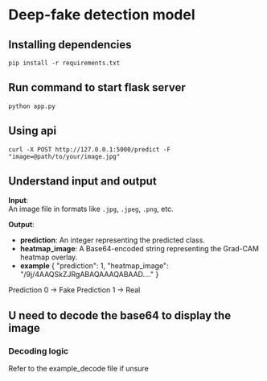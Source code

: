 # Deep-fake detection model

## Installing dependencies
```
pip install -r requirements.txt
```

## Run command to start flask server
```
python app.py
```

## Using api
```
curl -X POST http://127.0.0.1:5000/predict -F "image=@path/to/your/image.jpg"
```

## Understand input and output
**Input**:  
An image file in formats like `.jpg`, `.jpeg`, `.png`, etc.

**Output**:  
- **prediction**: An integer representing the predicted class.  
- **heatmap_image**: A Base64-encoded string representing the Grad-CAM heatmap overlay.
- **example** {
    "prediction": 1,
    "heatmap_image": "/9j/4AAQSkZJRgABAQAAAQABAAD...."
}

Prediction 0 -> Fake
Prediction 1 -> Real

## U need to decode the base64 to display the image
### Decoding logic
Refer to the example_decode file if unsure


